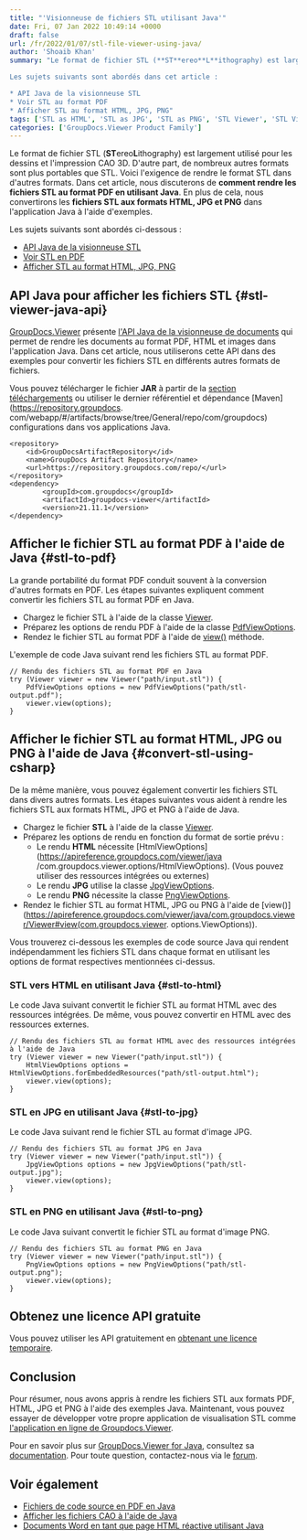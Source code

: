 ```yaml
---
title: "'Visionneuse de fichiers STL utilisant Java'"
date: Fri, 07 Jan 2022 10:49:14 +0000
draft: false
url: /fr/2022/01/07/stl-file-viewer-using-java/
author: 'Shoaib Khan'
summary: "Le format de fichier STL (**ST**ereo**L**ithography) est largement utilisé pour les dessins et l'impression CAO 3D. D'autre part, il existe de nombreux autres formats plus portables que STL. Voici l'exigence de rendre le format STL dans d'autres formats. Dans cet article, nous discuterons de **comment rendre les fichiers STL au format PDF en utilisant Java**. En plus de cela, nous convertirons les **fichiers STL aux formats HTML, JPG et PNG** dans l'application Java à l'aide d'exemples.

Les sujets suivants sont abordés dans cet article :

* API Java de la visionneuse STL
* Voir STL au format PDF
* Afficher STL au format HTML, JPG, PNG"
tags: ['STL as HTML', 'STL as JPG', 'STL as PNG', 'STL Viewer', 'STL Viewer using Java', 'View STL', 'View STL as PDF']
categories: ['GroupDocs.Viewer Product Family']
---
```


Le format de fichier STL (**ST**ereo**L**ithography) est largement utilisé pour les dessins et l'impression CAO 3D. D'autre part, de nombreux autres formats sont plus portables que STL. Voici l'exigence de rendre le format STL dans d'autres formats. Dans cet article, nous discuterons de **comment rendre les fichiers STL au format PDF en utilisant Java**. En plus de cela, nous convertirons les **fichiers STL aux formats HTML, JPG et PNG** dans l'application Java à l'aide d'exemples.

Les sujets suivants sont abordés ci-dessous :

* [API Java de la visionneuse STL](#stl-viewer-java-api)
* [Voir STL en PDF](#stl-to-pdf)
* [Afficher STL au format HTML, JPG, PNG](#convert-stl-using-csharp)

## API Java pour afficher les fichiers STL {#stl-viewer-java-api}

[GroupDocs.Viewer](https://products.groupdocs.com/viewer/) présente [l'API Java de la visionneuse de documents](https://products.groupdocs.com/viewer/net/) qui permet de rendre les documents au format PDF, HTML et images dans l'application Java. Dans cet article, nous utiliserons cette API dans des exemples pour convertir les fichiers STL en différents autres formats de fichiers.

Vous pouvez télécharger le fichier **JAR** à partir de la [section téléchargements](https://downloads.groupdocs.com/viewer/java) ou utiliser le dernier référentiel et dépendance [Maven](https://repository.groupdocs. com/webapp/#/artifacts/browse/tree/General/repo/com/groupdocs) configurations dans vos applications Java.

```
<repository>
	<id>GroupDocsArtifactRepository</id>
	<name>GroupDocs Artifact Repository</name>
	<url>https://repository.groupdocs.com/repo/</url>
</repository>
<dependency>
        <groupId>com.groupdocs</groupId>
        <artifactId>groupdocs-viewer</artifactId>
        <version>21.11.1</version> 
</dependency>
```

## Afficher le fichier STL au format PDF à l'aide de Java {#stl-to-pdf}

La grande portabilité du format PDF conduit souvent à la conversion d'autres formats en PDF. Les étapes suivantes expliquent comment convertir les fichiers STL au format PDF en Java.

* Chargez le fichier STL à l'aide de la classe [Viewer](https://apireference.groupdocs.com/viewer/java/com.groupdocs.viewer/Viewer).
* Préparez les options de rendu PDF à l'aide de la classe [PdfViewOptions](https://apireference.groupdocs.com/viewer/java/com.groupdocs.viewer.options/PdfViewOptions).
* Rendez le fichier STL au format PDF à l'aide de [view()](https://apireference.groupdocs.com/viewer/java/com.groupdocs.viewer/Viewer#view(com.groupdocs.viewer.options.ViewOptions)) méthode.

L'exemple de code Java suivant rend les fichiers STL au format PDF.

```
// Rendu des fichiers STL au format PDF en Java
try (Viewer viewer = new Viewer("path/input.stl")) {
    PdfViewOptions options = new PdfViewOptions("path/stl-output.pdf");
    viewer.view(options);
}
```

## Afficher le fichier STL au format HTML, JPG ou PNG à l'aide de Java {#convert-stl-using-csharp}

De la même manière, vous pouvez également convertir les fichiers STL dans divers autres formats. Les étapes suivantes vous aident à rendre les fichiers STL aux formats HTML, JPG et PNG à l'aide de Java.

* Chargez le fichier **STL** à l'aide de la classe [Viewer](https://apireference.groupdocs.com/viewer/java/com.groupdocs.viewer/Viewer).
* Préparez les options de rendu en fonction du format de sortie prévu :
    * Le rendu **HTML** nécessite [](https://apireference.groupdocs.com/viewer/net/groupdocs.viewer.options/pdfviewoptions)[HtmlViewOptions](https://apireference.groupdocs.com/viewer/java /com.groupdocs.viewer.options/HtmlViewOptions). (Vous pouvez utiliser des ressources intégrées ou externes)
    * Le rendu **JPG** utilise la classe [JpgViewOptions](https://apireference.groupdocs.com/viewer/java/com.groupdocs.viewer.options/JpgViewOptions).
    * Le rendu **PNG** nécessite la classe [PngViewOptions](https://apireference.groupdocs.com/viewer/java/com.groupdocs.viewer.options/PngViewOptions).
* Rendez le fichier STL au format HTML, JPG ou PNG à l'aide de [view()](https://apireference.groupdocs.com/viewer/java/com.groupdocs.viewer/Viewer#view(com.groupdocs.viewer. options.ViewOptions)).

Vous trouverez ci-dessous les exemples de code source Java qui rendent indépendamment les fichiers STL dans chaque format en utilisant les options de format respectives mentionnées ci-dessus.

### STL vers HTML en utilisant Java {#stl-to-html}

Le code Java suivant convertit le fichier STL au format HTML avec des ressources intégrées. De même, vous pouvez convertir en HTML avec des ressources externes.

```
// Rendu des fichiers STL au format HTML avec des ressources intégrées à l'aide de Java
try (Viewer viewer = new Viewer("path/input.stl")) {
    HtmlViewOptions options = HtmlViewOptions.forEmbeddedResources("path/stl-output.html");
    viewer.view(options);
}
```

### STL en JPG en utilisant Java {#stl-to-jpg}

Le code Java suivant rend le fichier STL au format d'image JPG.

```
// Rendu des fichiers STL au format JPG en Java
try (Viewer viewer = new Viewer("path/input.stl")) {
    JpgViewOptions options = new JpgViewOptions("path/stl-output.jpg");
    viewer.view(options);
}
```

### STL en PNG en utilisant Java {#stl-to-png}

Le code Java suivant convertit le fichier STL au format d'image PNG.

```
// Rendu des fichiers STL au format PNG en Java
try (Viewer viewer = new Viewer("path/input.stl")) {
    PngViewOptions options = new PngViewOptions("path/stl-output.png");
    viewer.view(options);
}
```

## Obtenez une licence API gratuite

Vous pouvez utiliser les API gratuitement en [obtenant une licence temporaire](https://purchase.groupdocs.com/temporary-license).

## Conclusion

Pour résumer, nous avons appris à rendre les fichiers STL aux formats PDF, HTML, JPG et PNG à l'aide des exemples Java. Maintenant, vous pouvez essayer de développer votre propre application de visualisation STL comme [l'application en ligne de Groupdocs.Viewer](https://products.groupdocs.app/viewer).

Pour en savoir plus sur [GroupDocs.Viewer for Java](https://products.groupdocs.com/viewer/java/), consultez sa [documentation](https://docs.groupdocs.com/viewer/). Pour toute question, contactez-nous via le [forum](https://forum.groupdocs.com/).

## Voir également

* [Fichiers de code source en PDF en Java](https://blog.groupdocs.com/2021/12/16/convert-source-code-to-pdf-in-java/)
* [Afficher les fichiers CAO à l'aide de Java](https://blog.groupdocs.com/2021/04/05/viewing-cad-documents-using-java/)
* [Documents Word en tant que page HTML réactive utilisant Java](https://blog.groupdocs.com/2021/09/23/view-word-documents-as-responsive-html-page-using-java/)





